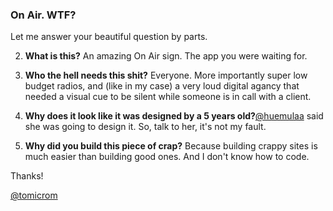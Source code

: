 ### On Air. WTF?

Let me answer your beautiful question by parts.  

2.  **What is this?** An amazing On Air sign. The app you were waiting for.

4.  **Who the hell needs this shit?** Everyone. More importantly super low budget radios, and (like in my case) a very loud digital agancy that needed a visual cue to be silent while someone is in call with a client.

6.  **Why does it look like it was designed by a 5 years old?**[@huemulaa](http://twitter.com/huemulaa) said she was going to design it. So, talk to her, it's not my fault.

8.  **Why did you build this piece of crap?** Because building crappy sites is much easier than building good ones. And I don't know how to code.

Thanks!

[@tomicrom](http://twitter.com/tomicrom)